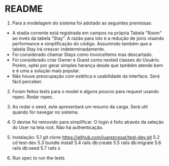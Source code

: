 # README

1. Para a modelagem do sistema foi adotado as seguintes premissas:
  - A stadia corrente está registrada em campos na própria Tabela "Room" ao invés da tabela "Stay". A razão para isto é a redução de joins visando performance e simplificação do código. Assumindo também que a tabela Stay irá crescer indeterminadamente.
  - Foi considerado chamar Stays como InvoiceItems mas descartado.
  - Foi considerado criar Owner e Guest como nested classes do Usuário. Porém, optei por gerar simples herança desde que também atende bem e é uma a solução mais popular.
  - Não houve preocupação com estética e usabilidade da interface. Será fácil perceber.
  
2. Foram feitos tests para o model e alguns poucos para request usando rspec. Rodar rspec.

3. Ao rodar o seed, este apresentará um resumo da carga. Será util quando for navegar no sistema.

4. O devise foi removido para simplificar. O login é feito através da seleção do User na tela root. Não há authenticação.

5. Instalação: 
    5.1 git clone https://github.com/juarezcesar/test-dev.git
    5.2 cd test-dev
    5.3 bundle install
    5.4 rails db:create
    5.5 rails db:migrate
    5.6 rails db:seed
    5.7 rails s
    
6. Run spec to run the tests

    





  

